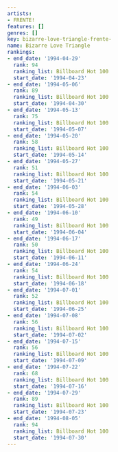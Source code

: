 ```yaml
---
artists:
- FRENTE!
features: []
genres: []
key: bizarre-love-triangle-frente-
name: Bizarre Love Triangle
rankings:
- end_date: '1994-04-29'
  rank: 94
  ranking_list: Billboard Hot 100
  start_date: '1994-04-23'
- end_date: '1994-05-06'
  rank: 89
  ranking_list: Billboard Hot 100
  start_date: '1994-04-30'
- end_date: '1994-05-13'
  rank: 75
  ranking_list: Billboard Hot 100
  start_date: '1994-05-07'
- end_date: '1994-05-20'
  rank: 58
  ranking_list: Billboard Hot 100
  start_date: '1994-05-14'
- end_date: '1994-05-27'
  rank: 51
  ranking_list: Billboard Hot 100
  start_date: '1994-05-21'
- end_date: '1994-06-03'
  rank: 54
  ranking_list: Billboard Hot 100
  start_date: '1994-05-28'
- end_date: '1994-06-10'
  rank: 49
  ranking_list: Billboard Hot 100
  start_date: '1994-06-04'
- end_date: '1994-06-17'
  rank: 50
  ranking_list: Billboard Hot 100
  start_date: '1994-06-11'
- end_date: '1994-06-24'
  rank: 54
  ranking_list: Billboard Hot 100
  start_date: '1994-06-18'
- end_date: '1994-07-01'
  rank: 52
  ranking_list: Billboard Hot 100
  start_date: '1994-06-25'
- end_date: '1994-07-08'
  rank: 56
  ranking_list: Billboard Hot 100
  start_date: '1994-07-02'
- end_date: '1994-07-15'
  rank: 56
  ranking_list: Billboard Hot 100
  start_date: '1994-07-09'
- end_date: '1994-07-22'
  rank: 68
  ranking_list: Billboard Hot 100
  start_date: '1994-07-16'
- end_date: '1994-07-29'
  rank: 89
  ranking_list: Billboard Hot 100
  start_date: '1994-07-23'
- end_date: '1994-08-05'
  rank: 94
  ranking_list: Billboard Hot 100
  start_date: '1994-07-30'
---
```


